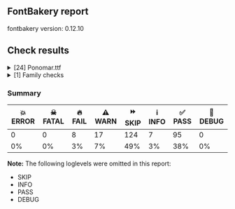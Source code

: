 ## FontBakery report

fontbakery version: 0.12.10





## Check results



<details><summary>[24] Ponomar.ttf</summary>
<div>
<details>
    <summary>🔥 <b>FAIL</b> Checking font version fields (head and name table). <a href="https://fontbakery.readthedocs.io/en/stable/fontbakery/checks/opentype.head.html#"></a></summary>
    <div>







* 🔥 **FAIL** <p>head version is &quot;1.00301&quot; while name version string (for platform 3, encoding 1) is &quot;1.3; ttfautohint (v1.8.4.7-5d5b)&quot;.</p>
 [code: mismatch]



</div>
</details>

<details>
    <summary>🔥 <b>FAIL</b> Checking OS/2 Metrics match hhea Metrics. <a href="https://fontbakery.readthedocs.io/en/stable/fontbakery/checks/universal.metrics.html#"></a></summary>
    <div>







* 🔥 **FAIL** <p>OS/2 sTypoAscender (1150) and hhea ascent (955) must be equal.</p>
 [code: ascender]



</div>
</details>

<details>
    <summary>🔥 <b>FAIL</b> Checking file is named canonically. <a href="https://fontbakery.readthedocs.io/en/stable/fontbakery/checks/googlefonts.html#"></a></summary>
    <div>







* 🔥 **FAIL** <p>Expected &quot;Ponomar-Regular.ttf. Got Ponomar.ttf.</p>
 [code: bad-filename]



</div>
</details>

<details>
    <summary>🔥 <b>FAIL</b> Copyright notices match canonical pattern in fonts <a href="https://fontbakery.readthedocs.io/en/stable/fontbakery/checks/googlefonts.copyright.html#"></a></summary>
    <div>







* 🔥 **FAIL** <p>Name Table entry: Copyright notices should match a pattern similar to:</p>
<p>&quot;Copyright 2020 The Familyname Project Authors (git url)&quot;</p>
<p>But instead we have got:</p>
<p>&quot;Copyright 2013-2024 Aleksandr Andreev and Nikita Simmons (<a href="https://sci.ponomar.net/">https://sci.ponomar.net/</a>).&quot;</p>
 [code: bad-notice-format]



</div>
</details>

<details>
    <summary>🔥 <b>FAIL</b> Check font names are correct <a href="https://fontbakery.readthedocs.io/en/stable/fontbakery/checks/googlefonts.name.html#"></a></summary>
    <div>







* 🔥 **FAIL** <p>Font names are incorrect:</p>
<table>
<thead>
<tr>
<th align="left">nameID</th>
<th align="left">current</th>
<th align="left">expected</th>
</tr>
</thead>
<tbody>
<tr>
<td align="left">Family Name</td>
<td align="left">Ponomar</td>
<td align="left">Ponomar</td>
</tr>
<tr>
<td align="left">Subfamily Name</td>
<td align="left">Regular</td>
<td align="left">Regular</td>
</tr>
<tr>
<td align="left">Full Name</td>
<td align="left">Ponomar Regular</td>
<td align="left">Ponomar Regular</td>
</tr>
<tr>
<td align="left">Postscript Name</td>
<td align="left"><strong>Ponomar</strong></td>
<td align="left"><strong>Ponomar-Regular</strong></td>
</tr>
</tbody>
</table>
 [code: bad-names]



</div>
</details>

<details>
    <summary>🔥 <b>FAIL</b> Check Google Fonts glyph coverage. <a href="https://fontbakery.readthedocs.io/en/stable/fontbakery/checks/googlefonts.glyphset.html#"></a></summary>
    <div>







* 🔥 **FAIL** <p>Missing required codepoints:</p>
<pre><code>- 0x0100 (LATIN CAPITAL LETTER A WITH MACRON)


- 0x0101 (LATIN SMALL LETTER A WITH MACRON)


- 0x0102 (LATIN CAPITAL LETTER A WITH BREVE)


- 0x0103 (LATIN SMALL LETTER A WITH BREVE)


- 0x0104 (LATIN CAPITAL LETTER A WITH OGONEK)


- 0x0105 (LATIN SMALL LETTER A WITH OGONEK)


- 0x0106 (LATIN CAPITAL LETTER C WITH ACUTE)


- 0x0107 (LATIN SMALL LETTER C WITH ACUTE)


- 0x010A (LATIN CAPITAL LETTER C WITH DOT ABOVE)


- 0x010B (LATIN SMALL LETTER C WITH DOT ABOVE)


- 0x010C (LATIN CAPITAL LETTER C WITH CARON)


- 0x010D (LATIN SMALL LETTER C WITH CARON)


- 0x010E (LATIN CAPITAL LETTER D WITH CARON)


- 0x010F (LATIN SMALL LETTER D WITH CARON)


- 0x0110 (LATIN CAPITAL LETTER D WITH STROKE)


- 0x0111 (LATIN SMALL LETTER D WITH STROKE)


- 0x0112 (LATIN CAPITAL LETTER E WITH MACRON)


- 0x0113 (LATIN SMALL LETTER E WITH MACRON)


- 0x0116 (LATIN CAPITAL LETTER E WITH DOT ABOVE)


- 0x0117 (LATIN SMALL LETTER E WITH DOT ABOVE)


- 0x0118 (LATIN CAPITAL LETTER E WITH OGONEK)


- 0x0119 (LATIN SMALL LETTER E WITH OGONEK)


- 0x011A (LATIN CAPITAL LETTER E WITH CARON)


- 0x011B (LATIN SMALL LETTER E WITH CARON)


- 0x011E (LATIN CAPITAL LETTER G WITH BREVE)


- 0x011F (LATIN SMALL LETTER G WITH BREVE)


- 0x0120 (LATIN CAPITAL LETTER G WITH DOT ABOVE)


- 0x0121 (LATIN SMALL LETTER G WITH DOT ABOVE)


- 0x0122 (LATIN CAPITAL LETTER G WITH CEDILLA)


- 0x0123 (LATIN SMALL LETTER G WITH CEDILLA)


- 0x0126 (LATIN CAPITAL LETTER H WITH STROKE)


- 0x0127 (LATIN SMALL LETTER H WITH STROKE)


- 0x012A (LATIN CAPITAL LETTER I WITH MACRON)


- 0x012B (LATIN SMALL LETTER I WITH MACRON)


- 0x012E (LATIN CAPITAL LETTER I WITH OGONEK)


- 0x012F (LATIN SMALL LETTER I WITH OGONEK)


- 0x0130 (LATIN CAPITAL LETTER I WITH DOT ABOVE)


- 0x0136 (LATIN CAPITAL LETTER K WITH CEDILLA)


- 0x0137 (LATIN SMALL LETTER K WITH CEDILLA)


- 0x0139 (LATIN CAPITAL LETTER L WITH ACUTE)


- 0x013A (LATIN SMALL LETTER L WITH ACUTE)


- 0x013B (LATIN CAPITAL LETTER L WITH CEDILLA)


- 0x013C (LATIN SMALL LETTER L WITH CEDILLA)


- 0x013D (LATIN CAPITAL LETTER L WITH CARON)


- 0x013E (LATIN SMALL LETTER L WITH CARON)


- 0x0141 (LATIN CAPITAL LETTER L WITH STROKE)


- 0x0142 (LATIN SMALL LETTER L WITH STROKE)


- 0x0143 (LATIN CAPITAL LETTER N WITH ACUTE)


- 0x0144 (LATIN SMALL LETTER N WITH ACUTE)


- 0x0145 (LATIN CAPITAL LETTER N WITH CEDILLA)


- 0x0146 (LATIN SMALL LETTER N WITH CEDILLA)


- 0x0147 (LATIN CAPITAL LETTER N WITH CARON)


- 0x0148 (LATIN SMALL LETTER N WITH CARON)


- 0x0150 (LATIN CAPITAL LETTER O WITH DOUBLE ACUTE)


- 0x0151 (LATIN SMALL LETTER O WITH DOUBLE ACUTE)


- 0x0154 (LATIN CAPITAL LETTER R WITH ACUTE)


- 0x0155 (LATIN SMALL LETTER R WITH ACUTE)


- 0x0158 (LATIN CAPITAL LETTER R WITH CARON)


- 0x0159 (LATIN SMALL LETTER R WITH CARON)


- 0x015A (LATIN CAPITAL LETTER S WITH ACUTE)


- 0x015B (LATIN SMALL LETTER S WITH ACUTE)


- 0x015E (LATIN CAPITAL LETTER S WITH CEDILLA)


- 0x015F (LATIN SMALL LETTER S WITH CEDILLA)


- 0x0160 (LATIN CAPITAL LETTER S WITH CARON)


- 0x0161 (LATIN SMALL LETTER S WITH CARON)


- 0x0164 (LATIN CAPITAL LETTER T WITH CARON)


- 0x0165 (LATIN SMALL LETTER T WITH CARON)


- 0x016A (LATIN CAPITAL LETTER U WITH MACRON)


- 0x016B (LATIN SMALL LETTER U WITH MACRON)


- 0x016E (LATIN CAPITAL LETTER U WITH RING ABOVE)


- 0x016F (LATIN SMALL LETTER U WITH RING ABOVE)


- 0x0170 (LATIN CAPITAL LETTER U WITH DOUBLE ACUTE)


- 0x0171 (LATIN SMALL LETTER U WITH DOUBLE ACUTE)


- 0x0172 (LATIN CAPITAL LETTER U WITH OGONEK)


- 0x0173 (LATIN SMALL LETTER U WITH OGONEK)


- 0x0174 (LATIN CAPITAL LETTER W WITH CIRCUMFLEX)


- 0x0175 (LATIN SMALL LETTER W WITH CIRCUMFLEX)


- 0x0176 (LATIN CAPITAL LETTER Y WITH CIRCUMFLEX)


- 0x0177 (LATIN SMALL LETTER Y WITH CIRCUMFLEX)


- 0x0178 (LATIN CAPITAL LETTER Y WITH DIAERESIS)


- 0x0179 (LATIN CAPITAL LETTER Z WITH ACUTE)


- 0x017A (LATIN SMALL LETTER Z WITH ACUTE)


- 0x017B (LATIN CAPITAL LETTER Z WITH DOT ABOVE)


- 0x017C (LATIN SMALL LETTER Z WITH DOT ABOVE)


- 0x017D (LATIN CAPITAL LETTER Z WITH CARON)


- 0x017E (LATIN SMALL LETTER Z WITH CARON)


- 0x0218 (LATIN CAPITAL LETTER S WITH COMMA BELOW)


- 0x0219 (LATIN SMALL LETTER S WITH COMMA BELOW)


- 0x021A (LATIN CAPITAL LETTER T WITH COMMA BELOW)


- 0x021B (LATIN SMALL LETTER T WITH COMMA BELOW)


- 0x0237 (LATIN SMALL LETTER DOTLESS J)


- 0x02C7 (CARON)


- 0x02D8 (BREVE)


- 0x02D9 (DOT ABOVE)


- 0x02DB (OGONEK)


- 0x02DD (DOUBLE ACUTE ACCENT)


- 0x030A (COMBINING RING ABOVE)


- 0x030C (COMBINING CARON)


- 0x0326 (COMBINING COMMA BELOW)


- 0x0328 (COMBINING OGONEK)


- 0x1E80 (LATIN CAPITAL LETTER W WITH GRAVE)


- 0x1E81 (LATIN SMALL LETTER W WITH GRAVE)


- 0x1E82 (LATIN CAPITAL LETTER W WITH ACUTE)


- 0x1E83 (LATIN SMALL LETTER W WITH ACUTE)


- 0x1E84 (LATIN CAPITAL LETTER W WITH DIAERESIS)


- 0x1E85 (LATIN SMALL LETTER W WITH DIAERESIS)


- 0x1E9E (LATIN CAPITAL LETTER SHARP S)


- 0x1EF2 (LATIN CAPITAL LETTER Y WITH GRAVE)


- 0x1EF3 (LATIN SMALL LETTER Y WITH GRAVE)


- 0x2122 (TRADE MARK SIGN)
</code></pre>
 [code: missing-codepoints]



</div>
</details>

<details>
    <summary>🔥 <b>FAIL</b> Version format is correct in 'name' table? <a href="https://fontbakery.readthedocs.io/en/stable/fontbakery/checks/googlefonts.name.html#"></a></summary>
    <div>







* 🔥 **FAIL** <p>The NameID.VERSION_STRING (nameID=5) value must follow the pattern &quot;Version X.Y&quot; with X.Y greater than or equal to 1.000. Current version string is: &quot;1.3; ttfautohint (v1.8.4.7-5d5b)&quot;</p>
 [code: bad-version-strings]



</div>
</details>

<details>
    <summary>⚠️ <b>WARN</b> Check glyphs in mark glyph class are non-spacing. <a href="https://fontbakery.readthedocs.io/en/stable/fontbakery/checks/opentype.gdef.html#"></a></summary>
    <div>







* ⚠️ **WARN** <p>The following spacing glyphs may be in the GDEF mark glyph class by mistake:
uni0485 (U+0485), uni04860301 (U+E001), uni0488 (U+0488), uni0489 (U+0489), uniA670 (U+A670), uniA671 (U+A671) and uniA672 (U+A672)</p>
 [code: spacing-mark-glyphs]



</div>
</details>

<details>
    <summary>⚠️ <b>WARN</b> Check mark characters are in GDEF mark glyph class. <a href="https://fontbakery.readthedocs.io/en/stable/fontbakery/checks/opentype.gdef.html#"></a></summary>
    <div>







* ⚠️ **WARN** <p>The following mark characters could be in the GDEF mark glyph class:
uni20DD (U+20DD), uniFE00 (U+FE00), uniFE01 (U+FE01), uniFE02 (U+FE02) and uniFE03 (U+FE03)</p>
 [code: mark-chars]



</div>
</details>

<details>
    <summary>⚠️ <b>WARN</b> Check if each glyph has the recommended amount of contours. <a href="https://fontbakery.readthedocs.io/en/stable/fontbakery/checks/universal.html#"></a></summary>
    <div>







* ⚠️ **WARN** <p>This check inspects the glyph outlines and detects the total number of contours in each of them. The expected values are infered from the typical ammounts of contours observed in a large collection of reference font families. The divergences listed below may simply indicate a significantly different design on some of your glyphs. On the other hand, some of these may flag actual bugs in the font such as glyphs mapped to an incorrect codepoint. Please consider reviewing the design and codepoint assignment of these to make sure they are correct.</p>
<p>The following glyphs do not have the recommended number of contours:</p>
<pre><code>- Glyph name: uni002A	Contours detected: 2	Expected: 1 or 4

- Glyph name: uni0435	Contours detected: 1	Expected: 2

- Glyph name: uni043A	Contours detected: 2	Expected: 1

- Glyph name: uni0450	Contours detected: 2	Expected: 3

- Glyph name: uni0451	Contours detected: 3	Expected: 4

- Glyph name: uni0456	Contours detected: 1	Expected: 2

- Glyph name: uni045C	Contours detected: 3	Expected: 2

- Glyph name: uni046E	Contours detected: 1	Expected: 2

- Glyph name: uni046F	Contours detected: 1	Expected: 2

- Glyph name: uni0473	Contours detected: 2	Expected: 3

- Glyph name: uni0488	Contours detected: 12	Expected: 8

- Glyph name: uni0489	Contours detected: 12	Expected: 8

- Glyph name: uni25CC	Contours detected: 8	Expected: 16 or 12

- Glyph name: uniFFFC	Contours detected: 150	Expected: 22

- Glyph name: uni0435	Contours detected: 1	Expected: 2

- Glyph name: uni043A	Contours detected: 2	Expected: 1

- Glyph name: uni0450	Contours detected: 2	Expected: 3

- Glyph name: uni0451	Contours detected: 3	Expected: 4

- Glyph name: uni0456	Contours detected: 1	Expected: 2

- Glyph name: uni045C	Contours detected: 3	Expected: 2

- Glyph name: uni046E	Contours detected: 1	Expected: 2

- Glyph name: uni046F	Contours detected: 1	Expected: 2

- Glyph name: uni0473	Contours detected: 2	Expected: 3

- Glyph name: uni0488	Contours detected: 12	Expected: 8

- Glyph name: uni0489	Contours detected: 12	Expected: 8

- Glyph name: uni25CC	Contours detected: 8	Expected: 16 or 12

- Glyph name: uniFFFC	Contours detected: 150	Expected: 22
</code></pre>
 [code: contour-count]



</div>
</details>

<details>
    <summary>⚠️ <b>WARN</b> Check math signs have the same width. <a href="https://fontbakery.readthedocs.io/en/stable/fontbakery/checks/universal.html#"></a></summary>
    <div>







* ⚠️ **WARN** <p>The most common width is 887 among a set of 4 math glyphs.
The following math glyphs have a different width, though:</p>
<p>Width = 453:
uni002B</p>
<p>Width = 611:
uni003C</p>
<p>Width = 376:
uni003D</p>
<p>Width = 600:
uni003E</p>
<p>Width = 399:
uni00AC</p>
<p>Width = 579:
plusminus, divide, multiply</p>
<p>Width = 375:
minus</p>
 [code: width-outliers]



</div>
</details>

<details>
    <summary>⚠️ <b>WARN</b> Does the font contain a soft hyphen? <a href="https://fontbakery.readthedocs.io/en/stable/fontbakery/checks/universal.glyphset.html#"></a></summary>
    <div>







* ⚠️ **WARN** <p>This font has a 'Soft Hyphen' character.</p>
 [code: softhyphen]



</div>
</details>

<details>
    <summary>⚠️ <b>WARN</b> Font has **proper** whitespace glyph names? <a href="https://fontbakery.readthedocs.io/en/stable/fontbakery/checks/universal.glyphnames.html#"></a></summary>
    <div>







* ⚠️ **WARN** <p>Glyph 0x0020 is called &quot;uni0020&quot;: Change to &quot;space&quot;</p>
 [code: not-recommended-0020]



</div>
</details>

<details>
    <summary>⚠️ <b>WARN</b> Validate size, and resolution of article images, and ensure article page has minimum length and includes visual assets. <a href="https://fontbakery.readthedocs.io/en/stable/fontbakery/checks/googlefonts.article.html#"></a></summary>
    <div>







* ⚠️ **WARN** <p>Family metadata at fonts/ttf does not have an article.</p>
 [code: lacks-article]



</div>
</details>

<details>
    <summary>⚠️ <b>WARN</b> Check for codepoints not covered by METADATA subsets. <a href="https://fontbakery.readthedocs.io/en/stable/fontbakery/checks/googlefonts.subsets.html#"></a></summary>
    <div>







* ⚠️ **WARN** <p>The following codepoints supported by the font are not covered by
any subsets defined in the font's metadata file, and will never
be served. You can solve this by either manually adding additional
subset declarations to METADATA.pb, or by editing the glyphset
definitions.</p>
<ul>
<li>U+007F : try adding symbols</li>
<li>U+0302 COMBINING CIRCUMFLEX ACCENT: try adding one of: tifinagh, cherokee, coptic, math</li>
<li>U+0305 COMBINING OVERLINE: try adding one of: gothic, coptic, glagolitic, math, elbasan</li>
<li>U+0306 COMBINING BREVE: try adding one of: old-permic, tifinagh</li>
<li>U+0307 COMBINING DOT ABOVE: try adding one of: coptic, syriac, tai-le, canadian-aboriginal, tifinagh, malayalam, old-permic, math</li>
<li>U+030B COMBINING DOUBLE ACUTE ACCENT: try adding one of: cherokee, osage</li>
<li>U+030F COMBINING DOUBLE GRAVE ACCENT: not included in any glyphset definition</li>
<li>U+0311 COMBINING INVERTED BREVE: try adding coptic</li>
<li>U+0327 COMBINING CEDILLA: not included in any glyphset definition</li>
<li>U+032E COMBINING BREVE BELOW: try adding syriac</li>
<li>U+0332 COMBINING LOW LINE: not included in any glyphset definition</li>
<li>U+033E COMBINING VERTICAL TILDE: not included in any glyphset definition</li>
<li>U+034F COMBINING GRAPHEME JOINER: not included in any glyphset definition</li>
<li>U+0358 COMBINING DOT ABOVE RIGHT: try adding osage</li>
<li>U+10FB GEORGIAN PARAGRAPH SEPARATOR: try adding georgian</li>
<li>U+1DC0 COMBINING DOTTED GRAVE ACCENT: not included in any glyphset definition</li>
<li>U+1DC1 COMBINING DOTTED ACUTE ACCENT: not included in any glyphset definition</li>
<li>U+1DF6 COMBINING KAVYKA ABOVE RIGHT: not included in any glyphset definition</li>
<li>U+1DF7 COMBINING KAVYKA ABOVE LEFT: not included in any glyphset definition</li>
<li>U+1DF8 COMBINING DOT ABOVE LEFT: try adding syriac</li>
<li>U+1DF9 COMBINING WIDE INVERTED BRIDGE BELOW: not included in any glyphset definition</li>
<li>U+2000 EN QUAD: not included in any glyphset definition</li>
<li>U+2001 EM QUAD: not included in any glyphset definition</li>
<li>U+2003 EM SPACE: try adding nushu</li>
<li>U+2004 THREE-PER-EM SPACE: not included in any glyphset definition</li>
<li>U+2005 FOUR-PER-EM SPACE: not included in any glyphset definition</li>
<li>U+2006 SIX-PER-EM SPACE: not included in any glyphset definition</li>
<li>U+2007 FIGURE SPACE: not included in any glyphset definition</li>
<li>U+2008 PUNCTUATION SPACE: not included in any glyphset definition</li>
<li>U+200A HAIR SPACE: not included in any glyphset definition</li>
<li>U+200C ZERO WIDTH NON-JOINER: try adding one of: saurashtra, syriac, sharada, tagbanwa, tai-le, bhaiksuki, pahawh-hmong, kayah-li, mahajani, syloti-nagri, malayalam, arabic, sogdian, newa, buginese, tibetan, manichaean, hanunoo, thaana, gunjala-gondi, kaithi, devanagari, khojki, batak, kharoshthi, tagalog, gurmukhi, rejang, avestan, duployan, yi, new-tai-lue, oriya, sinhala, sundanese, limbu, mandaic, telugu, tamil, gujarati, masaram-gondi, khmer, warang-citi, cham, hanifi-rohingya, kannada, dogra, meetei-mayek, phags-pa, takri, modi, bengali, siddham, hatran, khudawadi, javanese, myanmar, mongolian, tai-tham, psalter-pahlavi, hebrew, tirhuta, lao, tifinagh, zanabazar-square, thai, nko, brahmi, chakma, tai-viet, grantha, lepcha, balinese, buhid</li>
<li>U+200D ZERO WIDTH JOINER: try adding one of: saurashtra, syriac, sharada, tagbanwa, tai-le, bhaiksuki, pahawh-hmong, kayah-li, mahajani, syloti-nagri, malayalam, arabic, sogdian, newa, buginese, tibetan, manichaean, hanunoo, old-hungarian, thaana, gunjala-gondi, kaithi, devanagari, khojki, batak, kharoshthi, tagalog, gurmukhi, rejang, avestan, duployan, yi, new-tai-lue, oriya, sinhala, sundanese, limbu, mandaic, telugu, tamil, gujarati, masaram-gondi, khmer, warang-citi, cham, hanifi-rohingya, kannada, dogra, meetei-mayek, phags-pa, takri, modi, bengali, siddham, khudawadi, javanese, myanmar, mongolian, tai-tham, psalter-pahlavi, hebrew, tirhuta, lao, tifinagh, zanabazar-square, thai, nko, brahmi, chakma, tai-viet, grantha, lepcha, balinese, buhid</li>
<li>U+200E LEFT-TO-RIGHT MARK: try adding one of: syriac, hebrew, arabic, nko, phags-pa, thaana</li>
<li>U+200F RIGHT-TO-LEFT MARK: try adding one of: syriac, hebrew, nko, phags-pa, thaana</li>
<li>U+2010 HYPHEN: try adding one of: kharoshthi, coptic, sora-sompeng, hebrew, cham, yi, kayah-li, syloti-nagri, arabic, armenian, sundanese, kaithi, lisu</li>
<li>U+2011 NON-BREAKING HYPHEN: try adding one of: arabic, yi, syloti-nagri</li>
<li>U+2024 ONE DOT LEADER: try adding armenian</li>
<li>U+2025 TWO DOT LEADER: try adding phags-pa</li>
<li>U+2027 HYPHENATION POINT: not included in any glyphset definition</li>
<li>U+202F NARROW NO-BREAK SPACE: try adding one of: yi, mongolian</li>
<li>U+203B REFERENCE MARK: not included in any glyphset definition</li>
<li>U+2052 COMMERCIAL MINUS SIGN: not included in any glyphset definition</li>
<li>U+2053 SWUNG DASH: try adding coptic</li>
<li>U+2056 THREE DOT PUNCTUATION: try adding coptic</li>
<li>U+2058 FOUR DOT PUNCTUATION: try adding coptic</li>
<li>U+2059 FIVE DOT PUNCTUATION: try adding coptic</li>
<li>U+205C DOTTED CROSS: not included in any glyphset definition</li>
<li>U+205D TRICOLON: try adding one of: meroitic, old-hungarian</li>
<li>U+205E VERTICAL FOUR DOTS: try adding old-hungarian</li>
<li>U+2060 WORD JOINER: not included in any glyphset definition</li>
<li>U+20DD COMBINING ENCLOSING CIRCLE: try adding symbols</li>
<li>U+2219 BULLET OPERATOR: try adding one of: symbols, yi, math, tai-tham</li>
<li>U+223B HOMOTHETIC: try adding math</li>
<li>U+223C TILDE OPERATOR: try adding math</li>
<li>U+223D REVERSED TILDE: try adding math</li>
<li>U+2241 NOT TILDE: try adding math</li>
<li>U+25CC DOTTED CIRCLE: try adding one of: saurashtra, tai-le, sharada, pahawh-hmong, mahajani, buginese, bassa-vah, hanunoo, manichaean, kaithi, khojki, tagalog, new-tai-lue, khmer, warang-citi, ahom, cham, hanifi-rohingya, dogra, old-permic, phags-pa, modi, bengali, khudawadi, javanese, symbols, mongolian, psalter-pahlavi, nko, brahmi, lepcha, syriac, newa, gunjala-gondi, devanagari, batak, soyombo, rejang, duployan, yi, wancho, sundanese, caucasian-albanian, tamil, elbasan, meetei-mayek, takri, hebrew, zanabazar-square, chakma, bhaiksuki, syloti-nagri, malayalam, sogdian, tibetan, coptic, osage, miao, telugu, math, oriya, mandaic, gujarati, kannada, armenian, adlam, myanmar, tai-tham, lao, tifinagh, grantha, canadian-aboriginal, tagbanwa, kayah-li, marchen, thaana, kharoshthi, gurmukhi, sinhala, limbu, masaram-gondi, siddham, tirhuta, music, thai, tai-viet, mende-kikakui, balinese, buhid</li>
<li>U+2626 ORTHODOX CROSS: try adding symbols</li>
<li>U+263D FIRST QUARTER MOON: try adding symbols</li>
<li>U+263E LAST QUARTER MOON: try adding symbols</li>
<li>U+271A HEAVY GREEK CROSS: try adding symbols</li>
<li>U+2720 MALTESE CROSS: try adding symbols</li>
<li>U+2734 EIGHT POINTED BLACK STAR: try adding symbols</li>
<li>U+29DF DOUBLE-ENDED MULTIMAP: try adding math</li>
<li>U+2E2A TWO DOTS OVER ONE DOT PUNCTUATION: not included in any glyphset definition</li>
<li>U+2E2B ONE DOT OVER TWO DOTS PUNCTUATION: not included in any glyphset definition</li>
<li>U+2E2C SQUARED FOUR DOT PUNCTUATION: not included in any glyphset definition</li>
<li>U+2E2D FIVE DOT MARK: not included in any glyphset definition</li>
<li>U+2E2F VERTICAL TILDE: not included in any glyphset definition</li>
<li>U+2E34 RAISED COMMA: try adding coptic</li>
<li>U+2E43 DASH WITH LEFT UPTURN: try adding glagolitic</li>
<li>U+2E45 INVERTED LOW KAVYKA: not included in any glyphset definition</li>
<li>U+2E46 INVERTED LOW KAVYKA WITH KAVYKA ABOVE: not included in any glyphset definition</li>
<li>U+2E47 LOW KAVYKA: not included in any glyphset definition</li>
<li>U+2E48 LOW KAVYKA WITH DOT: not included in any glyphset definition</li>
<li>U+2E49 DOUBLE STACKED COMMA: not included in any glyphset definition</li>
<li>U+E000 : not included in any glyphset definition</li>
<li>U+E001 : not included in any glyphset definition</li>
<li>U+E002 : not included in any glyphset definition</li>
<li>U+E003 : not included in any glyphset definition</li>
<li>U+E004 : not included in any glyphset definition</li>
<li>U+E005 : not included in any glyphset definition</li>
<li>U+E016 : not included in any glyphset definition</li>
<li>U+E0E0 : not included in any glyphset definition</li>
<li>U+E0E1 : not included in any glyphset definition</li>
<li>U+E0E2 : not included in any glyphset definition</li>
<li>U+E0E3 : not included in any glyphset definition</li>
<li>U+E0E4 : not included in any glyphset definition</li>
<li>U+E0E5 : not included in any glyphset definition</li>
<li>U+E0E6 : not included in any glyphset definition</li>
<li>U+E0E7 : not included in any glyphset definition</li>
<li>U+E0E8 : not included in any glyphset definition</li>
<li>U+E0E9 : not included in any glyphset definition</li>
<li>U+E0EA : not included in any glyphset definition</li>
<li>U+E0EB : not included in any glyphset definition</li>
<li>U+E0EC : not included in any glyphset definition</li>
<li>U+E0ED : not included in any glyphset definition</li>
<li>U+E0EE : not included in any glyphset definition</li>
<li>U+E0EF : not included in any glyphset definition</li>
<li>U+E0F5 : not included in any glyphset definition</li>
<li>U+E1A5 : not included in any glyphset definition</li>
<li>U+E2EA : not included in any glyphset definition</li>
<li>U+E3BE : not included in any glyphset definition</li>
<li>U+E3BF : not included in any glyphset definition</li>
<li>U+E3C0 : not included in any glyphset definition</li>
<li>U+E5D0 : not included in any glyphset definition</li>
<li>U+E5D1 : not included in any glyphset definition</li>
<li>U+E5D2 : not included in any glyphset definition</li>
<li>U+E5D3 : not included in any glyphset definition</li>
<li>U+E5D4 : not included in any glyphset definition</li>
<li>U+E5D5 : not included in any glyphset definition</li>
<li>U+E5D6 : not included in any glyphset definition</li>
<li>U+E5D7 : not included in any glyphset definition</li>
<li>U+E612 : not included in any glyphset definition</li>
<li>U+E714 : not included in any glyphset definition</li>
<li>U+E800 : not included in any glyphset definition</li>
<li>U+E8E5 : not included in any glyphset definition</li>
<li>U+E901 : not included in any glyphset definition</li>
<li>U+E903 : not included in any glyphset definition</li>
<li>U+E904 : not included in any glyphset definition</li>
<li>U+E926 : not included in any glyphset definition</li>
<li>U+E928 : not included in any glyphset definition</li>
<li>U+E92D : not included in any glyphset definition</li>
<li>U+E92E : not included in any glyphset definition</li>
<li>U+EC45 : not included in any glyphset definition</li>
<li>U+EC46 : not included in any glyphset definition</li>
<li>U+EC47 : not included in any glyphset definition</li>
<li>U+EC48 : not included in any glyphset definition</li>
<li>U+EC49 : not included in any glyphset definition</li>
<li>U+EC4A : not included in any glyphset definition</li>
<li>U+EC4B : not included in any glyphset definition</li>
<li>U+EC4C : not included in any glyphset definition</li>
<li>U+EC4D : not included in any glyphset definition</li>
<li>U+EC50 : not included in any glyphset definition</li>
<li>U+EF00 : not included in any glyphset definition</li>
<li>U+EF01 : not included in any glyphset definition</li>
<li>U+EF02 : not included in any glyphset definition</li>
<li>U+EF03 : not included in any glyphset definition</li>
<li>U+EF04 : not included in any glyphset definition</li>
<li>U+EF05 : not included in any glyphset definition</li>
<li>U+EF06 : not included in any glyphset definition</li>
<li>U+EF07 : not included in any glyphset definition</li>
<li>U+EF08 : not included in any glyphset definition</li>
<li>U+EF09 : not included in any glyphset definition</li>
<li>U+EF0A : not included in any glyphset definition</li>
<li>U+EF0B : not included in any glyphset definition</li>
<li>U+EF10 : not included in any glyphset definition</li>
<li>U+EF11 : not included in any glyphset definition</li>
<li>U+EF12 : not included in any glyphset definition</li>
<li>U+EF13 : not included in any glyphset definition</li>
<li>U+EF14 : not included in any glyphset definition</li>
<li>U+EF15 : not included in any glyphset definition</li>
<li>U+EF16 : not included in any glyphset definition</li>
<li>U+EF17 : not included in any glyphset definition</li>
<li>U+EF20 : not included in any glyphset definition</li>
<li>U+EF21 : not included in any glyphset definition</li>
<li>U+EF22 : not included in any glyphset definition</li>
<li>U+EF23 : not included in any glyphset definition</li>
<li>U+EF24 : not included in any glyphset definition</li>
<li>U+EF25 : not included in any glyphset definition</li>
<li>U+EF26 : not included in any glyphset definition</li>
<li>U+EF27 : not included in any glyphset definition</li>
<li>U+EF28 : not included in any glyphset definition</li>
<li>U+EF29 : not included in any glyphset definition</li>
<li>U+EF2A : not included in any glyphset definition</li>
<li>U+EF2B : not included in any glyphset definition</li>
<li>U+EF2C : not included in any glyphset definition</li>
<li>U+EF2D : not included in any glyphset definition</li>
<li>U+EF2E : not included in any glyphset definition</li>
<li>U+EF2F : not included in any glyphset definition</li>
<li>U+EF30 : not included in any glyphset definition</li>
<li>U+EF31 : not included in any glyphset definition</li>
<li>U+EF32 : not included in any glyphset definition</li>
<li>U+EF33 : not included in any glyphset definition</li>
<li>U+EF34 : not included in any glyphset definition</li>
<li>U+EF35 : not included in any glyphset definition</li>
<li>U+EF36 : not included in any glyphset definition</li>
<li>U+EF37 : not included in any glyphset definition</li>
<li>U+F400 : not included in any glyphset definition</li>
<li>U+F401 : not included in any glyphset definition</li>
<li>U+F402 : not included in any glyphset definition</li>
<li>U+F403 : not included in any glyphset definition</li>
<li>U+F404 : not included in any glyphset definition</li>
<li>U+F405 : not included in any glyphset definition</li>
<li>U+F410 : not included in any glyphset definition</li>
<li>U+F411 : not included in any glyphset definition</li>
<li>U+F412 : not included in any glyphset definition</li>
<li>U+F413 : not included in any glyphset definition</li>
<li>U+F414 : not included in any glyphset definition</li>
<li>U+F420 : not included in any glyphset definition</li>
<li>U+F421 : not included in any glyphset definition</li>
<li>U+F422 : not included in any glyphset definition</li>
<li>U+F423 : not included in any glyphset definition</li>
<li>U+F430 : not included in any glyphset definition</li>
<li>U+F431 : not included in any glyphset definition</li>
<li>U+F432 : not included in any glyphset definition</li>
<li>U+F433 : not included in any glyphset definition</li>
<li>U+F434 : not included in any glyphset definition</li>
<li>U+F435 : not included in any glyphset definition</li>
<li>U+F436 : not included in any glyphset definition</li>
<li>U+F437 : not included in any glyphset definition</li>
<li>U+F438 : not included in any glyphset definition</li>
<li>U+F439 : not included in any glyphset definition</li>
<li>U+F441 : not included in any glyphset definition</li>
<li>U+F442 : not included in any glyphset definition</li>
<li>U+F443 : not included in any glyphset definition</li>
<li>U+F444 : not included in any glyphset definition</li>
<li>U+F445 : not included in any glyphset definition</li>
<li>U+F446 : not included in any glyphset definition</li>
<li>U+F447 : not included in any glyphset definition</li>
<li>U+F448 : not included in any glyphset definition</li>
<li>U+F449 : not included in any glyphset definition</li>
<li>U+F44A : not included in any glyphset definition</li>
<li>U+F44B : not included in any glyphset definition</li>
<li>U+F44C : not included in any glyphset definition</li>
<li>U+F44D : not included in any glyphset definition</li>
<li>U+F44E : not included in any glyphset definition</li>
<li>U+F44F : not included in any glyphset definition</li>
<li>U+F450 : not included in any glyphset definition</li>
<li>U+F451 : not included in any glyphset definition</li>
<li>U+F452 : not included in any glyphset definition</li>
<li>U+F453 : not included in any glyphset definition</li>
<li>U+F454 : not included in any glyphset definition</li>
<li>U+F455 : not included in any glyphset definition</li>
<li>U+F456 : not included in any glyphset definition</li>
<li>U+F457 : not included in any glyphset definition</li>
<li>U+F458 : not included in any glyphset definition</li>
<li>U+F459 : not included in any glyphset definition</li>
<li>U+F45A : not included in any glyphset definition</li>
<li>U+F461 : not included in any glyphset definition</li>
<li>U+F462 : not included in any glyphset definition</li>
<li>U+F463 : not included in any glyphset definition</li>
<li>U+F464 : not included in any glyphset definition</li>
<li>U+F465 : not included in any glyphset definition</li>
<li>U+F466 : not included in any glyphset definition</li>
<li>U+F467 : not included in any glyphset definition</li>
<li>U+F468 : not included in any glyphset definition</li>
<li>U+F469 : not included in any glyphset definition</li>
<li>U+F46A : not included in any glyphset definition</li>
<li>U+F46B : not included in any glyphset definition</li>
<li>U+F46C : not included in any glyphset definition</li>
<li>U+F46D : not included in any glyphset definition</li>
<li>U+F46E : not included in any glyphset definition</li>
<li>U+F46F : not included in any glyphset definition</li>
<li>U+F470 : not included in any glyphset definition</li>
<li>U+F471 : not included in any glyphset definition</li>
<li>U+F472 : not included in any glyphset definition</li>
<li>U+F473 : not included in any glyphset definition</li>
<li>U+F474 : not included in any glyphset definition</li>
<li>U+F475 : not included in any glyphset definition</li>
<li>U+F476 : not included in any glyphset definition</li>
<li>U+F477 : not included in any glyphset definition</li>
<li>U+F478 : not included in any glyphset definition</li>
<li>U+F479 : not included in any glyphset definition</li>
<li>U+F47A : not included in any glyphset definition</li>
<li>U+F4DE : not included in any glyphset definition</li>
<li>U+F4FE : not included in any glyphset definition</li>
<li>U+F57F : not included in any glyphset definition</li>
<li>U+F600 : not included in any glyphset definition</li>
<li>U+F601 : not included in any glyphset definition</li>
<li>U+F602 : not included in any glyphset definition</li>
<li>U+F603 : not included in any glyphset definition</li>
<li>U+F604 : not included in any glyphset definition</li>
<li>U+F605 : not included in any glyphset definition</li>
<li>U+F606 : not included in any glyphset definition</li>
<li>U+FB00 LATIN SMALL LIGATURE FF: not included in any glyphset definition</li>
<li>U+FB01 LATIN SMALL LIGATURE FI: not included in any glyphset definition</li>
<li>U+FB02 LATIN SMALL LIGATURE FL: not included in any glyphset definition</li>
<li>U+FB05 LATIN SMALL LIGATURE LONG S T: not included in any glyphset definition</li>
<li>U+FE00 VARIATION SELECTOR-1: try adding one of: phags-pa, yi, manichaean</li>
<li>U+FE01 VARIATION SELECTOR-2: not included in any glyphset definition</li>
<li>U+FE02 VARIATION SELECTOR-3: not included in any glyphset definition</li>
<li>U+FE03 VARIATION SELECTOR-4: not included in any glyphset definition</li>
<li>U+FE26 COMBINING CONJOINING MACRON: try adding one of: coptic, caucasian-albanian</li>
<li>U+FFF9 INTERLINEAR ANNOTATION ANCHOR: try adding symbols</li>
<li>U+FFFA INTERLINEAR ANNOTATION SEPARATOR: try adding symbols</li>
<li>U+FFFB INTERLINEAR ANNOTATION TERMINATOR: try adding symbols</li>
<li>U+FFFC OBJECT REPLACEMENT CHARACTER: not included in any glyphset definition</li>
<li>U+1F311 NEW MOON SYMBOL: not included in any glyphset definition</li>
<li>U+1F312 WAXING CRESCENT MOON SYMBOL: not included in any glyphset definition</li>
<li>U+1F313 FIRST QUARTER MOON SYMBOL: not included in any glyphset definition</li>
<li>U+1F314 WAXING GIBBOUS MOON SYMBOL: not included in any glyphset definition</li>
<li>U+1F315 FULL MOON SYMBOL: try adding symbols</li>
<li>U+1F316 WANING GIBBOUS MOON SYMBOL: not included in any glyphset definition</li>
<li>U+1F317 LAST QUARTER MOON SYMBOL: not included in any glyphset definition</li>
<li>U+1F318 WANING CRESCENT MOON SYMBOL: not included in any glyphset definition</li>
<li>U+1F319 CRESCENT MOON: not included in any glyphset definition</li>
<li>U+1F347 GRAPES: not included in any glyphset definition</li>
<li>U+1F377 WINE GLASS: not included in any glyphset definition</li>
<li>U+1F41F FISH: try adding symbols</li>
<li>U+1F540 CIRCLED CROSS POMMEE: try adding symbols</li>
<li>U+1F541 CROSS POMMEE WITH HALF-CIRCLE BELOW: try adding symbols</li>
<li>U+1F542 CROSS POMMEE: try adding symbols</li>
<li>U+1F543 NOTCHED LEFT SEMICIRCLE WITH THREE DOTS: try adding symbols</li>
<li>U+1F544 NOTCHED RIGHT SEMICIRCLE WITH THREE DOTS: try adding symbols</li>
<li>U+1F545 SYMBOL FOR MARKS CHAPTER: try adding symbols</li>
<li>U+1F900 CIRCLED CROSS FORMEE WITH FOUR DOTS: try adding symbols</li>
<li>U+1F901 CIRCLED CROSS FORMEE WITH TWO DOTS: try adding symbols</li>
<li>U+1F902 CIRCLED CROSS FORMEE: try adding symbols</li>
<li>U+1F903 LEFT HALF CIRCLE WITH FOUR DOTS: try adding symbols</li>
<li>U+1F904 LEFT HALF CIRCLE WITH THREE DOTS: try adding symbols</li>
<li>U+1F905 LEFT HALF CIRCLE WITH TWO DOTS: try adding symbols</li>
<li>U+1F906 LEFT HALF CIRCLE WITH DOT: try adding symbols</li>
<li>U+1F907 LEFT HALF CIRCLE: try adding symbols</li>
<li>U+1F908 DOWNWARD FACING HOOK: try adding symbols</li>
<li>U+1F909 DOWNWARD FACING NOTCHED HOOK: try adding symbols</li>
<li>U+1F90A DOWNWARD FACING HOOK WITH DOT: try adding symbols</li>
<li>U+1F90B DOWNWARD FACING NOTCHED HOOK WITH DOT: try adding symbols</li>
<li>U+F0023 : not included in any glyphset definition</li>
<li>U+F0030 : not included in any glyphset definition</li>
</ul>
<p>Or you can add the above codepoints to one of the subsets supported by the font: <code>cyrillic</code>, <code>cyrillic-ext</code>, <code>latin</code>, <code>latin-ext</code></p>
 [code: unreachable-subsetting]



</div>
</details>

<details>
    <summary>⚠️ <b>WARN</b> Ensure soft_dotted characters lose their dot when combined with marks that replace the dot. <a href="https://fontbakery.readthedocs.io/en/stable/fontbakery/checks/shaping.html#"></a></summary>
    <div>







* ⚠️ **WARN** <p>The dot of soft dotted characters used in orthographies <em>must</em> disappear in the following strings: i̋ j̀ j́ j̃ j̄ j̈ j̑ і́</p>
<p>The dot of soft dotted characters <em>should</em> disappear in other cases, for example: ĩ ī i̅ ĭ i̇ ȉ ȋ i̾ i҃ i҄ i҅ i҆ i҇ i᷀ i᷁ iⷠ iⷡ iⷢ iⷣ iⷤ</p>
<p>Your font fully covers the following languages that require the soft-dotted feature: Belarusian (Cyrl, 10,064,517 speakers), Ukrainian (Cyrl, 29,273,587 speakers).</p>
<p>Your font does <em>not</em> cover the following languages that require the soft-dotted feature: Kom (Latn, 360,685 speakers), Nzakara (Latn, 50,000 speakers), Dan (Latn, 1,099,244 speakers), Vute (Latn, 21,000 speakers), Cicipu (Latn, 44,000 speakers), Yala (Latn, 200,000 speakers), Kpelle, Guinea (Latn, 622,000 speakers), Avokaya (Latn, 100,000 speakers), Ijo, Southeast (Latn, 2,471,000 speakers), Ejagham (Latn, 120,000 speakers), Southern Kisi (Latn, 360,000 speakers), Bete-Bendi (Latn, 100,000 speakers), Bafut (Latn, 158,146 speakers), Lugbara (Latn, 2,200,000 speakers), Dii (Latn, 71,000 speakers), Basaa (Latn, 332,940 speakers), Mango (Latn, 77,000 speakers), Nateni (Latn, 100,000 speakers), Lithuanian (Latn, 2,357,094 speakers), Dutch (Latn, 31,709,104 speakers), Igbo (Latn, 27,823,640 speakers), South Central Banda (Latn, 244,000 speakers), Makaa (Latn, 221,000 speakers), Aghem (Latn, 38,843 speakers), Mfumte (Latn, 79,000 speakers), Sar (Latn, 500,000 speakers), Koonzime (Latn, 40,000 speakers), Zapotec (Latn, 490,000 speakers), Ebira (Latn, 2,200,000 speakers), Ekpeye (Latn, 226,000 speakers), Fur (Latn, 1,230,163 speakers), Mundani (Latn, 34,000 speakers), Gulay (Latn, 250,478 speakers), Ma’di (Latn, 584,000 speakers), Navajo (Latn, 166,319 speakers), Ngbaka (Latn, 1,020,000 speakers).</p>
 [code: soft-dotted]



</div>
</details>

<details>
    <summary>⚠️ <b>WARN</b> Do any segments have colinear vectors? <a href="https://fontbakery.readthedocs.io/en/stable/fontbakery/checks/outline.html#"></a></summary>
    <div>







* ⚠️ **WARN** <p>The following glyphs have colinear vectors:</p>
<pre><code>* u1F545.alt1 (U+E5D0): L&lt;&lt;510.0,802.0&gt;--&lt;485.0,778.0&gt;&gt; -&gt; L&lt;&lt;485.0,778.0&gt;--&lt;465.0,761.0&gt;&gt;

* u1F545.alt2 (U+E5D1): L&lt;&lt;269.0,462.0&gt;--&lt;271.0,653.0&gt;&gt; -&gt; L&lt;&lt;271.0,653.0&gt;--&lt;271.0,659.0&gt;&gt;

* u1F545.alt7 (U+E5D6): L&lt;&lt;172.0,600.0&gt;--&lt;196.0,602.0&gt;&gt; -&gt; L&lt;&lt;196.0,602.0&gt;--&lt;217.0,602.0&gt;&gt;

* u1F545.alt7 (U+E5D6): L&lt;&lt;81.0,324.0&gt;--&lt;85.0,371.0&gt;&gt; -&gt; L&lt;&lt;85.0,371.0&gt;--&lt;90.0,400.0&gt;&gt;

* u1F545.alt8 (U+E5D7): L&lt;&lt;375.0,205.0&gt;--&lt;398.0,262.0&gt;&gt; -&gt; L&lt;&lt;398.0,262.0&gt;--&lt;415.0,315.0&gt;&gt;

* u1F545.alt8 (U+E5D7): L&lt;&lt;452.0,306.0&gt;--&lt;446.0,246.0&gt;&gt; -&gt; L&lt;&lt;446.0,246.0&gt;--&lt;435.0,176.0&gt;&gt;

* u1F545.alt8 (U+E5D7): L&lt;&lt;457.0,365.0&gt;--&lt;452.0,306.0&gt;&gt; -&gt; L&lt;&lt;452.0,306.0&gt;--&lt;446.0,246.0&gt;&gt;

* u1F545.alt8 (U+E5D7): L&lt;&lt;504.0,276.0&gt;--&lt;497.0,339.0&gt;&gt; -&gt; L&lt;&lt;497.0,339.0&gt;--&lt;493.0,379.0&gt;&gt;

* u1F545.alt8 (U+E5D7): L&lt;&lt;517.0,208.0&gt;--&lt;504.0,276.0&gt;&gt; -&gt; L&lt;&lt;504.0,276.0&gt;--&lt;497.0,339.0&gt;&gt;

* u1F545.alt8 (U+E5D7): L&lt;&lt;726.0,285.0&gt;--&lt;742.0,348.0&gt;&gt; -&gt; L&lt;&lt;742.0,348.0&gt;--&lt;754.0,415.0&gt;&gt;

* u1F545.alt8 (U+E5D7): L&lt;&lt;742.0,348.0&gt;--&lt;754.0,415.0&gt;&gt; -&gt; L&lt;&lt;754.0,415.0&gt;--&lt;767.0,464.0&gt;&gt;

* u1F545.alt8 (U+E5D7): L&lt;&lt;886.0,436.0&gt;--&lt;902.0,364.0&gt;&gt; -&gt; L&lt;&lt;902.0,364.0&gt;--&lt;921.0,269.0&gt;&gt;

* uni0049.ss02 (U+F449): L&lt;&lt;494.0,280.0&gt;--&lt;494.0,222.0&gt;&gt; -&gt; L&lt;&lt;494.0,222.0&gt;--&lt;499.0,128.0&gt;&gt;

* uni005A (U+005A): L&lt;&lt;187.0,38.0&gt;--&lt;189.0,38.0&gt;&gt; -&gt; L&lt;&lt;189.0,38.0&gt;--&lt;382.0,42.0&gt;&gt;

* uni0074.ss02 (U+F474): L&lt;&lt;59.0,70.0&gt;--&lt;45.0,85.0&gt;&gt; -&gt; L&lt;&lt;45.0,85.0&gt;--&lt;44.0,86.0&gt;&gt;

* uni0304 (U+0304): L&lt;&lt;-295.0,575.0&gt;--&lt;-295.0,575.0&gt;&gt; -&gt; L&lt;&lt;-295.0,575.0&gt;--&lt;-34.0,575.0&gt;&gt;

* uni040C (U+040C): L&lt;&lt;586.0,180.0&gt;--&lt;586.0,130.0&gt;&gt; -&gt; L&lt;&lt;586.0,130.0&gt;--&lt;585.0,91.0&gt;&gt;

* uni040E (U+040E): L&lt;&lt;395.0,-93.0&gt;--&lt;393.0,-146.0&gt;&gt; -&gt; L&lt;&lt;393.0,-146.0&gt;--&lt;393.0,-148.0&gt;&gt;

* uni040E (U+040E): L&lt;&lt;430.0,471.0&gt;--&lt;395.0,-93.0&gt;&gt; -&gt; L&lt;&lt;395.0,-93.0&gt;--&lt;393.0,-146.0&gt;&gt;

* uni0423 (U+0423): L&lt;&lt;394.0,-94.0&gt;--&lt;392.0,-147.0&gt;&gt; -&gt; L&lt;&lt;392.0,-147.0&gt;--&lt;392.0,-149.0&gt;&gt;

* uni0423 (U+0423): L&lt;&lt;429.0,470.0&gt;--&lt;394.0,-94.0&gt;&gt; -&gt; L&lt;&lt;394.0,-94.0&gt;--&lt;392.0,-147.0&gt;&gt;

* uni044F (U+044F): L&lt;&lt;198.0,444.0&gt;--&lt;353.0,442.0&gt;&gt; -&gt; L&lt;&lt;353.0,442.0&gt;--&lt;401.0,442.0&gt;&gt;

* uni0458 (U+0458): L&lt;&lt;225.0,-266.0&gt;--&lt;228.0,291.0&gt;&gt; -&gt; L&lt;&lt;228.0,291.0&gt;--&lt;228.0,431.0&gt;&gt;

* uni0458.var (U+E0F5): L&lt;&lt;225.0,-266.0&gt;--&lt;228.0,291.0&gt;&gt; -&gt; L&lt;&lt;228.0,291.0&gt;--&lt;228.0,431.0&gt;&gt;

* uni04BB (U+04BB): L&lt;&lt;58.0,218.0&gt;--&lt;58.0,290.0&gt;&gt; -&gt; L&lt;&lt;58.0,290.0&gt;--&lt;61.0,408.0&gt;&gt;

* uni203B (U+203B): L&lt;&lt;295.0,340.0&gt;--&lt;339.0,383.0&gt;&gt; -&gt; L&lt;&lt;339.0,383.0&gt;--&lt;382.0,425.0&gt;&gt;

* uni2DE0 (U+2DE0): L&lt;&lt;-219.0,628.0&gt;--&lt;-215.0,663.0&gt;&gt; -&gt; L&lt;&lt;-215.0,663.0&gt;--&lt;-210.0,690.0&gt;&gt;

* uni2DE6 (U+2DE6): L&lt;&lt;-391.0,516.0&gt;--&lt;-391.0,532.0&gt;&gt; -&gt; L&lt;&lt;-391.0,532.0&gt;--&lt;-390.0,552.0&gt;&gt;
</code></pre>
 [code: found-colinear-vectors]



</div>
</details>

<details>
    <summary>⚠️ <b>WARN</b> Do outlines contain any jaggy segments? <a href="https://fontbakery.readthedocs.io/en/stable/fontbakery/checks/outline.html#"></a></summary>
    <div>







* ⚠️ **WARN** <p>The following glyphs have jaggy segments:</p>
<pre><code>* u1F312 (U+1F312): B&lt;&lt;468.0,49.0&gt;-&lt;442.0,33.0&gt;-&lt;425.0,33.0&gt;&gt;/B&lt;&lt;425.0,33.0&gt;-&lt;432.0,32.0&gt;-&lt;435.0,32.0&gt;&gt; = 8.13010235415596

* u1F318 (U+1F318): B&lt;&lt;376.5,763.0&gt;-&lt;384.0,766.0&gt;-&lt;393.0,768.0&gt;&gt;/L&lt;&lt;393.0,768.0&gt;--&lt;379.0,768.0&gt;&gt; = 12.528807709151492

* u1F377 (U+1F377): B&lt;&lt;466.5,415.5&gt;-&lt;489.0,424.0&gt;-&lt;507.0,431.0&gt;&gt;/B&lt;&lt;507.0,431.0&gt;-&lt;499.0,430.0&gt;-&lt;487.5,430.0&gt;&gt; = 14.12548915823142

* u1F41F (U+1F41F): B&lt;&lt;516.0,308.0&gt;-&lt;543.0,314.0&gt;-&lt;730.0,332.0&gt;&gt;/B&lt;&lt;730.0,332.0&gt;-&lt;702.0,336.0&gt;-&lt;675.5,337.5&gt;&gt; = 13.62826507913694

* u1F41F (U+1F41F): L&lt;&lt;833.0,445.0&gt;--&lt;914.0,405.0&gt;&gt;/B&lt;&lt;914.0,405.0&gt;-&lt;900.0,416.0&gt;-&lt;900.0,434.0&gt;&gt; = 11.875815566048908

* uni263D (U+263D): B&lt;&lt;117.0,764.0&gt;-&lt;107.0,766.0&gt;-&lt;96.0,767.0&gt;&gt;/B&lt;&lt;96.0,767.0&gt;-&lt;110.0,763.0&gt;-&lt;128.5,749.0&gt;&gt; = 10.750966993188039

* uni263D (U+263D): B&lt;&lt;124.5,28.5&gt;-&lt;113.0,20.0&gt;-&lt;106.0,20.0&gt;&gt;/B&lt;&lt;106.0,20.0&gt;-&lt;113.0,19.0&gt;-&lt;116.0,18.5&gt;&gt; = 8.13010235415596

* uni263E (U+263E): B&lt;&lt;359.5,749.0&gt;-&lt;378.0,763.0&gt;-&lt;392.0,767.0&gt;&gt;/B&lt;&lt;392.0,767.0&gt;-&lt;382.0,766.0&gt;-&lt;372.0,764.0&gt;&gt; = 10.234802763423207

* uni263E (U+263E): B&lt;&lt;372.0,18.5&gt;-&lt;375.0,19.0&gt;-&lt;382.0,20.0&gt;&gt;/B&lt;&lt;382.0,20.0&gt;-&lt;376.0,20.0&gt;-&lt;364.0,28.5&gt;&gt; = 8.13010235415596

* uni2DF5 (U+2DF5): B&lt;&lt;25.0,604.5&gt;-&lt;30.0,618.0&gt;-&lt;37.0,638.0&gt;&gt;/B&lt;&lt;37.0,638.0&gt;-&lt;34.0,632.0&gt;-&lt;17.0,632.0&gt;&gt; = 7.2750049578891804

* uni2DF50487 (U+F410): B&lt;&lt;25.0,604.5&gt;-&lt;30.0,618.0&gt;-&lt;37.0,638.0&gt;&gt;/B&lt;&lt;37.0,638.0&gt;-&lt;34.0,632.0&gt;-&lt;17.0,632.0&gt;&gt; = 7.2750049578891804

* uniA656 (U+A656): B&lt;&lt;676.5,437.5&gt;-&lt;684.0,451.0&gt;-&lt;691.0,464.0&gt;&gt;/B&lt;&lt;691.0,464.0&gt;-&lt;677.0,447.0&gt;-&lt;659.5,433.0&gt;&gt; = 11.171704082337422
</code></pre>
 [code: found-jaggy-segments]



</div>
</details>

<details>
    <summary>⚠️ <b>WARN</b> Do outlines contain any semi-vertical or semi-horizontal lines? <a href="https://fontbakery.readthedocs.io/en/stable/fontbakery/checks/outline.html#"></a></summary>
    <div>







* ⚠️ **WARN** <p>The following glyphs have semi-vertical/semi-horizontal lines:</p>
<pre><code>* onequarter (U+00BC): L&lt;&lt;216.0,635.0&gt;--&lt;215.0,361.0&gt;&gt;

* u1F545.alt2 (U+E5D1): L&lt;&lt;172.0,761.0&gt;--&lt;173.0,450.0&gt;&gt;

* u1F545.alt2 (U+E5D1): L&lt;&lt;173.0,404.0&gt;--&lt;175.0,0.0&gt;&gt;

* u1F545.alt2 (U+E5D1): L&lt;&lt;690.0,761.0&gt;--&lt;691.0,438.0&gt;&gt;

* u1F545.alt2 (U+E5D1): L&lt;&lt;691.0,341.0&gt;--&lt;692.0,0.0&gt;&gt;

* uni004E (U+004E): L&lt;&lt;556.0,185.0&gt;--&lt;554.0,514.0&gt;&gt;

* uni0054 (U+0054): L&lt;&lt;350.0,504.0&gt;--&lt;352.0,124.0&gt;&gt;

* uni0065 (U+0065): L&lt;&lt;385.0,256.0&gt;--&lt;119.0,258.0&gt;&gt;

* uni00D1 (U+00D1): L&lt;&lt;556.0,185.0&gt;--&lt;554.0,514.0&gt;&gt;

* uni00E8 (U+00E8): L&lt;&lt;385.0,256.0&gt;--&lt;119.0,258.0&gt;&gt;

* uni00E9 (U+00E9): L&lt;&lt;385.0,256.0&gt;--&lt;119.0,258.0&gt;&gt;

* uni00EA (U+00EA): L&lt;&lt;385.0,256.0&gt;--&lt;119.0,258.0&gt;&gt;

* uni00EB (U+00EB): L&lt;&lt;385.0,256.0&gt;--&lt;119.0,258.0&gt;&gt;

* uni0458 (U+0458): L&lt;&lt;225.0,-266.0&gt;--&lt;228.0,291.0&gt;&gt;

* uni0458.var (U+E0F5): L&lt;&lt;225.0,-266.0&gt;--&lt;228.0,291.0&gt;&gt;

* uni04AF (U+04AF): L&lt;&lt;267.0,0.0&gt;--&lt;265.0,-280.0&gt;&gt;

* uni052A (U+052A): L&lt;&lt;219.0,24.0&gt;--&lt;414.0,25.0&gt;&gt;

* uni2DE0 (U+2DE0): L&lt;&lt;-237.0,710.0&gt;--&lt;-32.0,711.0&gt;&gt;
</code></pre>
 [code: found-semi-vertical]



</div>
</details>

<details>
    <summary>⚠️ <b>WARN</b> Is there kerning info for non-ligated sequences? <a href="https://fontbakery.readthedocs.io/en/stable/fontbakery/checks/googlefonts.gpos.html#"></a></summary>
    <div>







* ⚠️ **WARN** <p>GPOS table lacks kerning info for the following non-ligated sequences:</p>
<pre><code>- uni0054 + uni0068

- uni0066 + uni0062

- uni0066 + uni0066

- uni0066 + uni0069

- uni0066 + uni006A

- uni0066 + uni006C

- uni0066 + uni0074

- uni0074 + uni0074
</code></pre>
 [code: lacks-kern-info]



</div>
</details>

<details>
    <summary>⚠️ <b>WARN</b> Are there caret positions declared for every ligature? <a href="https://fontbakery.readthedocs.io/en/stable/fontbakery/checks/googlefonts.gdef.html#"></a></summary>
    <div>







* ⚠️ **WARN** <p>This font lacks caret position values for ligature glyphs on its GDEF table.</p>
 [code: lacks-caret-pos]



</div>
</details>

<details>
    <summary>⚠️ <b>WARN</b> Ensure fonts have ScriptLangTags declared on the 'meta' table. <a href="https://fontbakery.readthedocs.io/en/stable/fontbakery/checks/googlefonts.meta.html#"></a></summary>
    <div>







* ⚠️ **WARN** <p>This font file does not have a 'meta' table.</p>
 [code: lacks-meta-table]



</div>
</details>

<details>
    <summary>⚠️ <b>WARN</b> Ensure Stylistic Sets have description. <a href="https://fontbakery.readthedocs.io/en/stable/fontbakery/checks/googlefonts.gsub.html#"></a></summary>
    <div>







* ⚠️ **WARN** <p>The stylistic set ss01 lacks a description string on the 'name' table.</p>
 [code: missing-description]



</div>
</details>

<details>
    <summary>⚠️ <b>WARN</b> Checking OS/2 achVendID. <a href="https://fontbakery.readthedocs.io/en/stable/fontbakery/checks/googlefonts.os2.html#"></a></summary>
    <div>







* ⚠️ **WARN** <p>OS/2 VendorID value '    ' is not yet recognized. If you registered it recently, then it's safe to ignore this warning message. Otherwise, you should set it to your own unique 4 character code, and register it with Microsoft at <a href="https://www.microsoft.com/typography/links/vendorlist.aspx">https://www.microsoft.com/typography/links/vendorlist.aspx</a></p>
 [code: unknown]



</div>
</details>
</div>
</details>

<details><summary>[1] Family checks</summary>
<div>
<details>
    <summary>🔥 <b>FAIL</b> OS/2.fsSelection bit 7 (USE_TYPO_METRICS) is set in all fonts. <a href="https://fontbakery.readthedocs.io/en/stable/fontbakery/checks/googlefonts.os2.html#"></a></summary>
    <div>







* 🔥 **FAIL** <p>OS/2.fsSelection bit 7 (USE_TYPO_METRICS) wasNOT set in the following fonts: ['fonts/ttf/Ponomar.ttf'].</p>
 [code: missing-os2-fsselection-bit7]



</div>
</details>
</div>
</details>




### Summary

| 💥 ERROR | ☠ FATAL | 🔥 FAIL | ⚠️ WARN | ⏩ SKIP | ℹ️ INFO | ✅ PASS | 🔎 DEBUG | 
| ---|---|---|---|---|---|---|---|
| 0 | 0 | 8 | 17 | 124 | 7 | 95 | 0 | 
| 0% | 0% | 3% | 7% | 49% | 3% | 38% | 0% | 



**Note:** The following loglevels were omitted in this report:


* SKIP
* INFO
* PASS
* DEBUG
